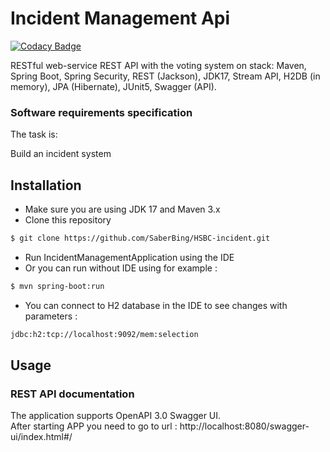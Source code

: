 # Incident Management Api
[![Codacy Badge](https://app.codacy.com/project/badge/Grade/4b32d23b9244482e9043fb652ca9658b)](https://www.codacy.com/gh/T-W-O-SJ/restaraunt_selection/dashboard?utm_source=github.com&amp;utm_medium=referral&amp;utm_content=T-W-O-SJ/restaraunt_selection&amp;utm_campaign=Badge_Grade)

RESTful web-service  REST API with the voting system on stack: Maven, Spring Boot, Spring Security, REST
(Jackson), JDK17, Stream API, H2DB (in memory), JPA (Hibernate), JUnit5, Swagger (API).
### Software requirements specification
The task is:

Build an incident system

## Installation
* Make sure you are using JDK 17 and Maven 3.x
* Clone this repository
```bash
$ git clone https://github.com/SaberBing/HSBC-incident.git
```

* Run IncidentManagementApplication using the IDE
* Or you can run without IDE using for example :
```bash
$ mvn spring-boot:run
```
* You can connect to H2 database in the IDE to see changes with parameters :
```bash
jdbc:h2:tcp://localhost:9092/mem:selection
```
## Usage
### REST API documentation
The application supports OpenAPI 3.0 Swagger UI.  
After starting APP you need to go to url :
http://localhost:8080/swagger-ui/index.html#/




